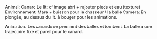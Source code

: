 Animal: Canard
Le lit: cf image abri + rajouter pieds et eau (texture)
Environnement: Mare + buisson pour le chasseur / la balle
Camera: En plongée, au dessus du lit. à bouger pour les animations.

Animation:
    Les canards se prennent des balles et tombent. La balle a une trajectoire fixe et pareil pour le canard.
